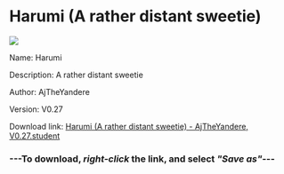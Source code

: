# Harumi (A rather distant sweetie)

<img src = "https://raw.githubusercontent.com/Arbiter1223/Koukou-Gurashi-Custom-Students/master/Students/Files/Harumi%20(A%20rather%20distant%20sweetie).png">

Name: Harumi

Description: A rather distant sweetie

Author: AjTheYandere

Version: V0.27

Download link: <a href="https://raw.githubusercontent.com/Arbiter1223/Koukou-Gurashi-Custom-Students/master/Students/Files/Harumi%20(A%20rather%20distant%20sweetie)%20-%20AjTheYandere%2C%20V0.27.student">Harumi (A rather distant sweetie) - AjTheYandere, V0.27.student</a>

### ---**To download, _right-click_ the link, and select _"Save as"_**---
